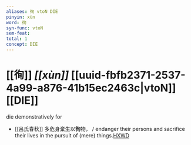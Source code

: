 ```yaml
---
aliases: 徇 vtoN DIE
pinyin: xùn
word: 徇
syn-func: vtoN
sem-feat: 
total: 1
concept: DIE 
---
```

# [[徇]] *[[xùn]]*  [[uuid-fbfb2371-2537-4a99-a876-41b15ec2463c|vtoN]] [[DIE]]
die demonstratively for
 - [[呂氏春秋]] 多危身棄生以**徇**物， / endanger their persons and sacrifice their lives in the pursuit of (mere) things.[HXWD](https://hxwd.org/textview.html?location=KR3j0009_tls_002-15a.14)